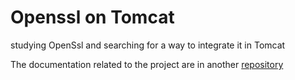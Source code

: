 # Openssl on Tomcat

studying OpenSsl and searching for a way to integrate it in Tomcat

The documentation related to the project are in another [repository](https://github.com/facenord-sud/tomcat-openssl-doc)
